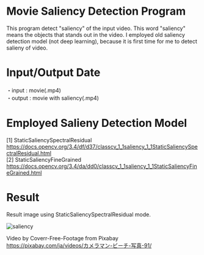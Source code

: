 # Movie Saliency Detection Program

This program detect "saliency" of the input video. This word "saliency" means the objects that stands out in the video.
I employed old saliency detection model (not deep learning), because it is first time for me to detect salieny of video.

# Input/Output Date
・input  : movie(.mp4)  
・output : movie with saliency(.mp4) 

# Employed Salieny Detection Model
[1] StaticSaliencySpectralResidual  
https://docs.opencv.org/3.4/df/d37/classcv_1_1saliency_1_1StaticSaliencySpectralResidual.html  
[2] StaticSaliencyFineGrained  
https://docs.opencv.org/3.4/da/dd0/classcv_1_1saliency_1_1StaticSaliencyFineGrained.html

# Result 

Result image using StaticSaliencySpectralResidual mode.

![saliency](https://user-images.githubusercontent.com/27540739/114218629-9fd2a300-99a4-11eb-9f6b-2d95beb56c18.gif)

Video by Coverr-Free-Footage from Pixabay  
https://pixabay.com/ja/videos/カメラマン-ビーチ-写真-91/
